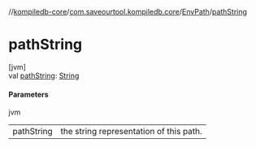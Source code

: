 //[kompiledb-core](../../../index.md)/[com.saveourtool.kompiledb.core](../index.md)/[EnvPath](index.md)/[pathString](path-string.md)

# pathString

[jvm]\
val [pathString](path-string.md): [String](https://kotlinlang.org/api/latest/jvm/stdlib/kotlin/-string/index.html)

#### Parameters

jvm

| | |
|---|---|
| pathString | the string representation of this path. |
